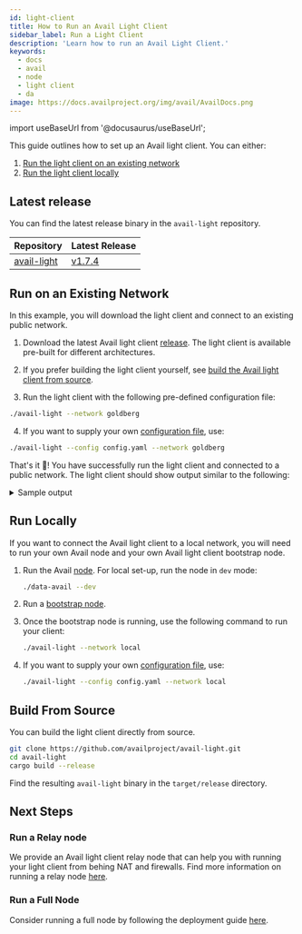 ```yaml
---
id: light-client
title: How to Run an Avail Light Client
sidebar_label: Run a Light Client
description: 'Learn how to run an Avail Light Client.'
keywords:
  - docs
  - avail
  - node
  - light client
  - da
image: https://docs.availproject.org/img/avail/AvailDocs.png
---
```


import useBaseUrl from '@docusaurus/useBaseUrl';

This guide outlines how to set up an Avail light client. You can either:

1. [<ins>Run the light client on an existing network</ins>](#run-on-an-existing-network)
2. [<ins>Run the light client locally</ins>](#run-locally)

## Latest release

You can find the latest release binary in the `avail-light` repository.

| Repository                                                            | Latest Release                                                                       |
| --------------------------------------------------------------------- | ------------------------------------------------------------------------------------ |
| [<ins>avail-light</ins>](https://github.com/availproject/avail-light) | [<ins>v1.7.4</ins>](https://github.com/availproject/avail-light/releases/tag/v1.7.4) |

## Run on an Existing Network

In this example, you will download the light client and connect to an existing public network.

1. Download the latest Avail light client [<ins>release</ins>](https://github.com/availproject/avail-light/releases/). The light client is available pre-built for different architectures.

2. If you prefer building the light client yourself, see [<ins>build the Avail light client from source</ins>](#build-the-avail-light-client-from-source).

3. Run the light client with the following pre-defined configuration file:

```bash
./avail-light --network goldberg
```

4. If you want to supply your own [<ins>configuration file</ins>](https://github.com/availproject/avail-light#configuration-reference), use:

```bash
./avail-light --config config.yaml --network goldberg
```

That's it 🎉! You have successfully run the light client and connected to a public network. The light client should show output similar to the following:

<details>
<summary> Sample output </summary>

The client output should look like this:

```shell
2023-06-04T02:56:31.871284Z  INFO avail_light::telemetry: Metrics server on http://0.0.0.0:9520/metrics
2023-06-04T02:56:31.884271Z  INFO avail_light::http: RPC running on http://127.0.0.1:7000
2023-06-04T02:56:31.884386Z  INFO avail_light::network: Local peer id: PeerId("12D3KooWQ77VEayXfSPWcj6ucAGcjZRTL8ANmtjsuULoyToGSBoo"). Public key: Ed25519(PublicKey(compressed): d44de4113b372855a655f1675325379705aa7a273698194e8e6814dab7791a).
2023-06-04T02:56:31.884605Z  INFO Server::run{addr=127.0.0.1:7000}: warp::server: listening on http://127.0.0.1:7000
2023-06-04T02:56:31.892181Z  INFO avail_light::network::event_loop: Local node is listening on "/ip4/127.0.0.1/udp/37000/quic-v1"
2023-06-04T02:56:31.892487Z  INFO avail_light: Bootstraping the DHT with bootstrap nodes...
2023-06-04T02:56:31.892487Z  INFO avail_light::network::event_loop: Local node is listening on "/ip4/192.168.1.146/udp/37000/quic-v1"
2023-06-04T02:56:31.892540Z  INFO avail_light::network::event_loop: Local node is listening on "/ip4/127.0.0.1/tcp/37000"
2023-06-04T02:56:31.892745Z  INFO avail_light::network::event_loop: Local node is listening on "/ip4/192.168.1.146/tcp/37000"
2023-06-04T02:56:42.220179Z  INFO avail_light::rpc: Connection established to the node: wss://goldberg.avail.tools:443/ws <v1.6.0-99b85257d6b/data-avail/9>
2023-06-04T02:56:42.444576Z  INFO avail_light::light_client: Starting light client...
2023-06-04T02:56:43.453935Z  INFO avail_light::subscriptions: Received finalized block header header.number=2074
2023-06-04T02:56:43.455236Z  INFO avail_light::light_client: Processing finalized block block_number=2074 block_delay=0
2023-06-04T02:56:43.456055Z  INFO avail_light::light_client: Random cells generated: 4 block_number=2074 cells_requested=4
2023-06-04T02:56:43.617885Z  INFO avail_light::light_client: Number of cells fetched from DHT: 0 block_number=2074 cells_from_dht=0
2023-06-04T02:56:43.820098Z  INFO avail_light::light_client: Number of cells fetched from RPC: 4 block_number=2074 cells_from_rpc=4
2023-06-04T02:56:43.889260Z  INFO avail_light::light_client: Completed 4 verification rounds in 	433.968ms block_number=2074
2023-06-04T02:56:43.889395Z  INFO avail_light::light_client: Confidence factor: 93.75 block_number=2074 confidence=93.75
2023-06-04T02:56:43.889495Z  INFO avail_light::light_client: Partition cells received. Time elapsed: 	0ns block_number=2074 partition_retrieve_time_elapsed=0.0 partition_cells_fetched=4
2023-06-04T02:56:44.050133Z  INFO avail_light::light_client: DHT PUT operation success rate: inf block_number=2074
2023-06-04T02:56:44.050211Z  INFO avail_light::light_client: 4 cells inserted into DHT. Time elapsed: 	160.697ms block_number=2074 partition_dht_insert_time_elapsed=0.160697
```

</details>

## Run Locally

If you want to connect the Avail light client to a local network, you will need to run your own Avail node and your own Avail light client bootstrap node.

1. Run the Avail [<ins>node</ins>](/operate/node/binaries). For local set-up, run the node in `dev` mode:

   ```bash
   ./data-avail --dev
   ```

2. Run a [<ins>bootstrap node</ins>](/operate/node/bootstrap).

3. Once the bootstrap node is running, use the following command to run your client:

   ```bash
   ./avail-light --network local
   ```

4. If you want to supply your own [<ins>configuration file</ins>](https://github.com/availproject/avail-light#configuration-reference), use:
   ```bash
   ./avail-light --config config.yaml --network local
   ```

## Build From Source

You can build the light client directly from source.

```sh
git clone https://github.com/availproject/avail-light.git
cd avail-light
cargo build --release
```

Find the resulting `avail-light` binary in the `target/release` directory.

## Next Steps

### Run a Relay node

We provide an Avail light client relay node that can help you with running your light client from behing NAT and firewalls. Find more information on running a relay node [<ins>here</ins>](/docs/operate/node/0060-relay-node.md).

### Run a Full Node

Consider running a full node by following the deployment guide [<ins>here</ins>](/docs/operate/node/0020-full-node-binaries.md).

